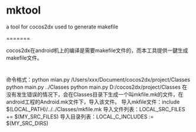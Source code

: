 mktool
=======

a tool for cocos2dx used to generate makefile

=======

cocos2dx在android机上的编译是需要makefile文件的，而本工具提供一鍵生成makefile文件。
#
命令格式：python mian.py /Users/xxx/Document/cocos2dx/project/Classes
           python main.py ../Classes
           python main.py D:/cocos2dx/project/Classes
在没有发生错误的情况下，会在Classes目录下生成一个叫mkfile.mk的文件，在android工程的Android.mk文件下，导入该文件。
导入mkfile文件：include $(LOCAL_PATH)/../../Classes/mkfile.mk
导入文件列表：LOCAL_SRC_FILES += $(MY_SRC_FILES)
导入目录列表：LOCAL_C_INCLUDES := $(MY_SRC_DIRS)